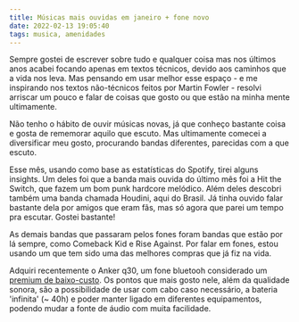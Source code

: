 ```yaml
---
title: Músicas mais ouvidas em janeiro + fone novo
date: 2022-02-13 19:05:40
tags: musica, amenidades
---
```


Sempre gostei de escrever sobre tudo e qualquer coisa mas nos últimos anos acabei focando apenas em textos técnicos, devido aos caminhos que a vida nos leva. Mas pensando em usar melhor esse espaço - e me inspirando nos textos não-técnicos feitos por Martin Fowler - resolvi arriscar um pouco e falar de coisas que gosto ou que estão na minha mente ultimamente.

Não tenho o hábito de ouvir músicas novas, já que conheço bastante coisa e gosta de rememorar aquilo que escuto. Mas ultimamente comecei a diversificar meu gosto, procurando bandas diferentes, parecidas com a que escuto.

Esse mês, usando como base as estatísticas do Spotify, tirei alguns insights. Um deles foi que a banda mais ouvida do último mês foi a Hit the Switch, que fazem um bom punk hardcore melódico. Além deles descobri também uma banda chamada Houdini, aqui do Brasil. Já tinha ouvido falar bastante dela por amigos que eram fãs, mas só agora que parei um tempo pra escutar. Gostei bastante!

As demais bandas que passaram pelos fones foram bandas que estão por lá sempre, como Comeback Kid e Rise Against. Por falar em fones, estou usando um que tem sido uma das melhores compras que já fiz na vida.

Adquiri recentemente o Anker q30, um fone bluetooh considerado um [premium de baixo-custo](https://tecnoblog.net/testamos/fone-de-ouvido-anker-soundcore-q30-review/). Os pontos que mais gosto nele, além da qualidade sonora, são a possibilidade de usar com cabo caso necessário, a bateria 'infinita' (~ 40h) e poder manter ligado em diferentes equipamentos, podendo mudar a fonte de áudio com muita facilidade.
